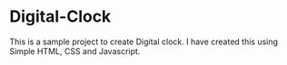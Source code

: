 # Digital-Clock

This is a sample project to create Digital clock.
I have created this using Simple HTML, CSS and Javascript.
